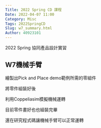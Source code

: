 ```yaml
---
Title: 2022 Spring CD 課程
Date: 2022-04-07 11:00
Category: Misc
Tags: 2022SpringCD
Slug: w7_summary.html
Author: 40923101
---
```


2022 Spring 協同產品設計實習


<!-- PELICAN_END_SUMMARY -->

W7機械手臂 
----

繪製出Pick and Place demo範例所需的零組件

將零件組裝好後

利用Coppeliasim模擬機械運轉

目前零件畫好也也組裝完畢

還在研究程式碼讓機械手臂可以正常運轉



